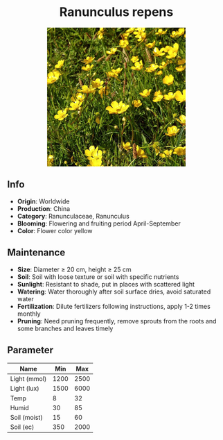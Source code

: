<h1 align='center'>Ranunculus repens</h1>
<p align="center">
    <img 
        align='center'
        width='320'
        src="../images/ranunculus repens.png" 
        alt='Ranunculus repens' />
</p>

## Info

 - **Origin**: Worldwide
 - **Production**: China
 - **Category**: Ranunculaceae, Ranunculus
 - **Blooming**: Flowering and fruiting period April-September
 - **Color**: Flower color yellow

## Maintenance

 - **Size**: Diameter ≥ 20 cm, height ≥ 25 cm
 - **Soil**: Soil with loose texture or soil with specific nutrients
 - **Sunlight**: Resistant to shade, put in places with scattered light
 - **Watering**: Water thoroughly after soil surface dries, avoid saturated water
 - **Fertilization**: Dilute fertilizers following instructions, apply 1-2 times monthly
 - **Pruning**: Need pruning frequently, remove sprouts from the roots and some branches and leaves timely

## Parameter

| Name         | Min  | Max   |
|--------------|------|-------|
| Light (mmol) | 1200 | 2500  |
| Light (lux)  | 1500 | 6000 |
| Temp         | 8    | 32    |
| Humid        | 30   | 85    |
| Soil (moist) | 15   | 60    |
| Soil (ec)    | 350  | 2000  |